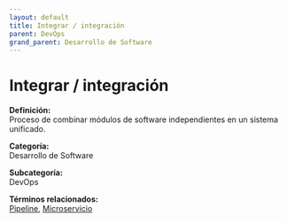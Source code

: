 ```yaml
---
layout: default
title: Integrar / integración
parent: DevOps
grand_parent: Desarrollo de Software
---
```


# Integrar / integración

**Definición:**  
Proceso de combinar módulos de software independientes en un sistema unificado.

**Categoría:**  
Desarrollo de Software  

**Subcategoría:**  
DevOps

**Términos relacionados:**  
[Pipeline](https://maleniski.github.io/diccionario-angl-tec-mx/docs/desarrollo-de-software/devops/pipeline.html), [Microservicio](https://maleniski.github.io/diccionario-angl-tec-mx/docs/desarrollo-de-software/devops/microservicio.html)
